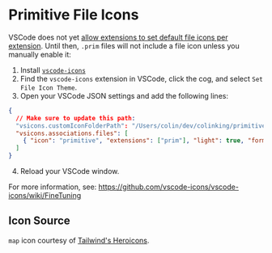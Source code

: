 # Primitive File Icons

VSCode does not yet [allow extensions to set default file icons per extension](https://github.com/microsoft/vscode/issues/14662). Until then, `.prim` files will not include a file icon unless you manually enable it:

1. Install [`vscode-icons`](https://marketplace.visualstudio.com/items?itemName=vscode-icons-team.vscode-icons)
2. Find the `vscode-icons` extension in VSCode, click the cog, and select `Set File Icon Theme`.
3. Open your VSCode JSON settings and add the following lines:

```json
{
  // Make sure to update this path:
  "vsicons.customIconFolderPath": "/Users/colin/dev/colinking/primitive-lang",
  "vsicons.associations.files": [
    { "icon": "primitive", "extensions": ["prim"], "light": true, "format": "svg" }
  ]
}
```

4. Reload your VSCode window.

For more information, see: https://github.com/vscode-icons/vscode-icons/wiki/FineTuning

## Icon Source

`map` icon courtesy of [Tailwind's Heroicons](https://heroicons.com/).
